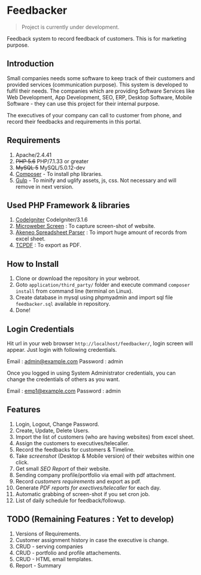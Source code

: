 # Feedbacker
> Project is currently under development.

Feedback system to record feedback of customers. This is for marketing purpose.

## Introduction
Small companies needs some software to keep track of their customers and provided services (communication purpose). This system is developed to fulfil their needs. The companies which are providing Software Services like Web Development, App Development, SEO, ERP, Desktop Software, Mobile Software - they can use this project for their internal purpose.

The executives of your company can call to customer from phone, and record their feedbacks and requirements in this portal.

## Requirements
1. Apache/2.4.41
2. ~~PHP 5.6~~ PHP/7.1.33 or greater
3. ~~MySQL 5~~ MySQL/5.0.12-dev
4. [Composer](https://getcomposer.org) - To install php libraries.
5. [Gulp](https://gulpjs.com/) - To minify and uglify assets, js, css. Not necessary and will remove in next version.

## Used PHP Framework & libraries
1. [CodeIgniter](https://codeigniter.com/) CodeIgniter/3.1.6
2. [Microweber Screen](https://github.com/microweber/screen) : To capture screen-shot of website.
3. [Akeneo Spreadsheet Parser](https://github.com/akeneo-labs/spreadsheet-parser) : To import huge amount of records from excel sheet.
4. [TCPDF](https://github.com/tecnickcom/tcpdf) : To export as PDF.

## How to Install

1. Clone or download the repository in your webroot.
2. Goto ```application/third_party/``` folder and execute command ```composer install``` from command line (terminal on Linux).
3. Create database in mysql using phpmyadmin and import sql file ```feedbacker.sql``` available in repository.
4. Done!

## Login Credentials
Hit url in your web browser ```http://localhost/feedbacker/```, login screen will appear. Just login with following credentials.

Email : admin@example.com
Password : admin

Once you logged in using System Administrator credentials, you can change the credentials of others as you want.

Email : emp1@example.com
Password : admin

## Features
1. Login, Logout, Change Password.
2. Create, Update, Delete Users.
3. Import the list of customers (who are having websites) from excel sheet.
4. Assign the customers to executives/telecaller.
5. Record the feedbacks for customers & Timeline.
6. Take *screenshot* (Desktop & Mobile version) of their websites within one click.
7. Get small *SEO Report* of their website.
8. Sending company profile/portfolio via email with pdf attachment.
9. Record *customers requirements* and export as pdf.
10. Generate *PDF reports for exectives/telecaller* for each day.
11. Automatic grabbing of screen-shot if you set cron job.
12. List of daily schedule for feedback/followup.

## TODO (Remaining Features : Yet to develop)
1. Versions of Requirements.
2. Customer assignment history in case the executive is change.
3. CRUD - serving companies 
4. CRUD - portfolio and profile attachements.
5. CRUD - HTML email templates.
6. Report - Summary
